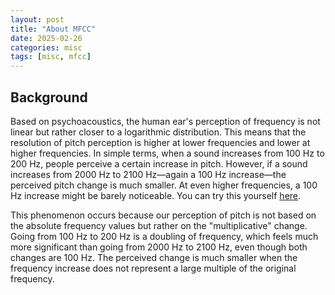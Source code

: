 ```yaml
---
layout: post
title: "About MFCC"
date: 2025-02-26
categories: misc
tags: [misc, mfcc]
---
```


## Background

Based on psychoacoustics, the human ear's perception of frequency is not linear but rather closer to a logarithmic distribution. This means that the resolution of pitch perception is higher at lower frequencies and lower at higher frequencies. In simple terms, when a sound increases from 100 Hz to 200 Hz, people perceive a certain increase in pitch. However, if a sound increases from 2000 Hz to 2100 Hz—again a 100 Hz increase—the perceived pitch change is much smaller. At even higher frequencies, a 100 Hz increase might be barely noticeable. You can try this yourself [here](https://onlinetonegenerator.com/). 

This phenomenon occurs because our perception of pitch is not based on the absolute frequency values but rather on the "multiplicative" change. Going from 100 Hz to 200 Hz is a doubling of frequency, which feels much more significant than going from 2000 Hz to 2100 Hz, even though both changes are 100 Hz. The perceived change is much smaller when the frequency increase does not represent a large multiple of the original frequency.